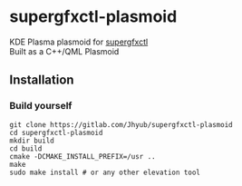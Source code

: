 # supergfxctl-plasmoid 
KDE Plasma plasmoid for [supergfxctl](https://gitlab.com/asus-linux/supergfxctl)  
Built as a C++/QML Plasmoid
## Installation 
### Build yourself 
```shell
git clone https://gitlab.com/Jhyub/supergfxctl-plasmoid
cd supergfxctl-plasmoid
mkdir build
cd build
cmake -DCMAKE_INSTALL_PREFIX=/usr ..
make
sudo make install # or any other elevation tool
```